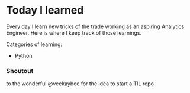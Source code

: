 # Today I learned

Every day I learn new tricks of the trade working as an aspiring Analytics Engineer. Here is where I keep track of those learnings. 

Categories of learning: 
* Python

### Shoutout 
to the wonderful @veekaybee for the idea to start a TIL repo
